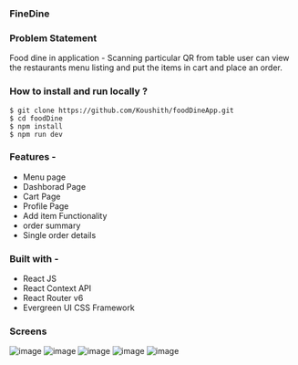 ### FineDine

### Problem Statement

Food dine in application - Scanning particular QR from table user can view the restaurants menu listing and put the items in cart and place an order.
 


### How to install and run locally ?
```
$ git clone https://github.com/Koushith/foodDineApp.git
$ cd foodDine
$ npm install
$ npm run dev
```

### Features -
- Menu page
- Dashborad Page
- Cart Page
- Profile Page
- Add item Functionality
- order summary
- Single order details

### Built with -
- React JS
- React Context API
- React Router v6
- Evergreen UI CSS Framework

### Screens

![image](https://user-images.githubusercontent.com/30016242/173218590-4cd243af-519b-4162-84a1-12dc2dbcfce0.png)
![image](https://user-images.githubusercontent.com/30016242/173218691-542e52d9-84b9-4105-93a4-02411f29d3e3.png)
![image](https://user-images.githubusercontent.com/30016242/173219057-0220e855-9d76-41a6-842e-5309aa313a44.png)
![image](https://user-images.githubusercontent.com/30016242/173219290-c42842d5-bc27-4146-a981-cf6520ec0b39.png)
![image](https://user-images.githubusercontent.com/30016242/173219304-c9fffec2-d098-4bf5-925c-a336559128a6.png)


